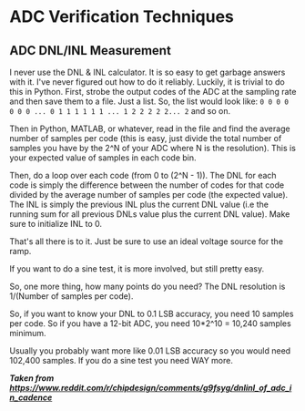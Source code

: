 # ADC Verification Techniques

## ADC DNL/INL Measurement

I never use the DNL & INL calculator. It is so easy to get garbage answers with it. I've never figured out how to do it reliably. Luckily, it is trivial to do this in Python. First, strobe the output codes of the ADC at the sampling rate and then save them to a file. Just a list. So, the list would look like: ``0 0 0 0 0 0 0 ... 0 1 1 1 1 1 1 ... 1 2 2 2 2 2... 2`` and so on.

Then in Python, MATLAB, or whatever, read in the file and find the average number of samples per code (this is easy, just divide the total number of samples you have by the 2^N of your ADC where N is the resolution). This is your expected value of samples in each code bin.

Then, do a loop over each code (from 0 to (2^N - 1)). The DNL for each code is simply the difference between the number of codes for that code divided by the average number of samples per code (the expected value). The INL is simply the previous INL plus the current DNL value (i.e the running sum for all previous DNLs value plus the current DNL value). Make sure to initialize INL to 0.

That's all there is to it. Just be sure to use an ideal voltage source for the ramp.

If you want to do a sine test, it is more involved, but still pretty easy.

So, one more thing, how many points do you need? The DNL resolution is 1/(Number of samples per code).

So, if you want to know your DNL to 0.1 LSB accuracy, you need 10 samples per code. So if you have a 12-bit ADC, you need 10*2^10 = 10,240 samples minimum.

Usually you probably want more like 0.01 LSB accuracy so you would need 102,400 samples. If you do a sine test you need WAY more.

___Taken from https://www.reddit.com/r/chipdesign/comments/g9fsyg/dnlinl_of_adc_in_cadence___
